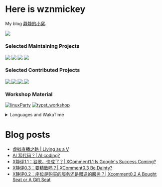 # Here is wznmickey

My blog [静静的小窝](https://wznmickey.com).

<a href="https://github.com/anuraghazra/github-readme-stats">
  <img align="center" src="https://github-readme-stats-wznmickey.vercel.app/api?username=wznmickey&count_private=true&include_all_commits=true" />
</a>

### Selected Maintaining Projects

<a href="https://github.com/wznmickey/canvas_syncer">
  <img align="center" src="https://github-readme-stats.vercel.app/api/pin/?username=wznmickey&repo=canvas_syncer" />
</a>
<a href="https://github.com/wznmickey/JI_Lab_Report_typst_template">
  <img align="center" src="https://github-readme-stats.vercel.app/api/pin/?username=wznmickey&repo=JI_Lab_Report_typst_template" />
</a>
<a href="https://github.com/wznmickey/elm-for">
  <img align="center" src="https://github-readme-stats.vercel.app/api/pin/?username=wznmickey&repo=elm-for" />
</a>
<a href="https://github.com/wznmickey/GetCanvasCourseCode">
  <img align="center" src="https://github-readme-stats.vercel.app/api/pin/?username=wznmickey&repo=GetCanvasCourseCode" />
</a>


### Selected Contributed Projects

<a href="https://github.com/BoYanZh/Canvas-Syncer">
  <img align="center" src="https://github-readme-stats.vercel.app/api/pin/?username=BoYanZh&repo=Canvas-Syncer" />
</a>
<a href="https://github.com/typst/typst">
  <img align="center" src="https://github-readme-stats.vercel.app/api/pin/?username=typst&repo=typst" />
</a>
<a href="https://github.com/BoYanZh/Joint-Teapot">
  <img align="center" src="https://github-readme-stats.vercel.app/api/pin/?username=BoYanZh&repo=Joint-Teapot" />
</a>
<a href="https://github.com/touying-typ/touying">
  <img align="center" src="https://github-readme-stats.vercel.app/api/pin/?username=touying-typ&repo=touying" />
</a>

### Workshop Material
  
[![linuxParty](https://github-readme-stats.vercel.app/api/pin/?username=wznmickey&repo=linuxParty)]([https://github.com/anuraghazra/github-readme-stats](https://github.com/wznmickey/linuxParty))
[![typst_workshop](https://github-readme-stats.vercel.app/api/pin/?username=wznmickey&repo=typst_workshop)]([https://github.com/anuraghazra/github-readme-stats](https://github.com/wznmickey/typst_workshop))


<details>
<summary>Languages and WakaTime</summary>

[![Languages used (exclude html,css and js)](https://github-readme-stats-wznmickey.vercel.app/api/top-langs/?username=wznmickey&card_width=500&count_private=true&langs_count=20&)](https://github.com/anuraghazra/github-readme-stats)

WakaTime is collected since 2022/08/31. I worked mainly on C and C++ before so the time listed for C and C++ is shorter than real time.

[![wznmickey's WakaTime stats](https://github-readme-stats-wznmickey.vercel.app/api/wakatime?username=wznmickey&langs_count=20)](https://github.com/anuraghazra/github-readme-stats)

</details>

# Blog posts
<!-- BLOG-POST-LIST:START -->
- [虚拟直播之路 | Living as a V](https://wznmickey.com/2024/Living_as_a_V/)
- [AI 写代码？| AI coding?](https://wznmickey.com/2023/AIcoding/)
- [X静评1.1：谷歌，快成了？| XComment1.1 Is Google&#39;s Success Coming?](https://wznmickey.com/2023/XComment1-1/)
- [X静评0.3：要精致吗？| XComment0.3 Be Dainty?](https://wznmickey.com/2023/XComment0-3/)
- [X静评0.2：座位是购买的服务还是赠送的服务？| Xcomment0.2 A Bought Seat or A Gift Seat](https://wznmickey.com/2023/XComment0-2/)
<!-- BLOG-POST-LIST:END -->

